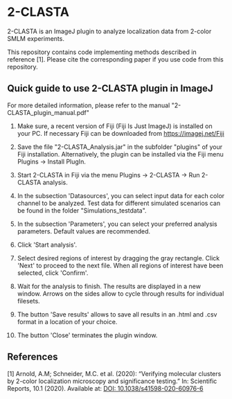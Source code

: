 # 2-CLASTA
2-CLASTA is an ImageJ plugin to analyze localization data from 2-color SMLM experiments.

This repository contains code implementing methods described in reference [1]. Please cite the corresponding paper if you use code from this repository.


## Quick guide to use 2-CLASTA plugin in ImageJ
For more detailed information, please refer to the manual "2-CLASTA_plugin_manual.pdf"

1) Make sure, a recent version of Fiji (Fiji Is Just ImageJ) is installed on your PC.
   If necessary Fiji can be downloaded from https://imagej.net/Fiji

2) Save the file "2-CLASTA_Analysis.jar" in the subfolder "plugins" of your Fiji installation.
   Alternatively, the plugin can be installed via the Fiji menu Plugins -> Install PlugIn.

3) Start 2-CLASTA in Fiji via the menu Plugins -> 2-CLASTA -> Run 2-CLASTA analysis.

4) In the subsection 'Datasources', you can select input data for each color channel to be analyzed.
   Test data for different simulated scenarios can be found in the folder "Simulations_testdata".

5) In the subsection 'Parameters', you can select your preferred analysis parameters.
   Default values are recommended.

6) Click 'Start analysis'.

7) Select desired regions of interest by dragging the gray rectangle. Click 'Next' to proceed to the
   next file. When all regions of interest have been selected, click 'Confirm'.

8) Wait for the analysis to finish. The results are displayed in a new window. Arrows on the sides 
   allow to cycle through results for individual filesets.

9) The button 'Save results' allows to save all results in an .html and .csv format in a location 
   of your choice.

10) The button 'Close' terminates the plugin window.


References
----------
<a name="Schneider2022"></a>[1] Arnold, A.M; Schneider, M.C. et al. (2020):
  “Verifying molecular clusters by 2-color localization microscopy and significance testing.”
  In: Scientific Reports, 10.1 (2020).
  Available at: [DOI: 10.1038/s41598-020-60976-6](https://doi.org/10.1038/s41598-020-60976-6)
